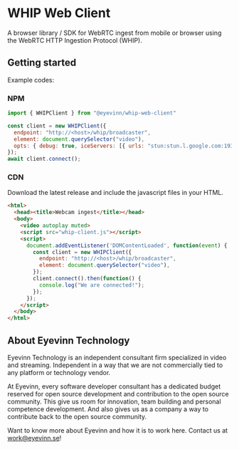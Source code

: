 # WHIP Web Client

A browser library / SDK for WebRTC ingest from mobile or browser using the WebRTC HTTP Ingestion Protocol (WHIP).

## Getting started

Example codes:

### NPM

```javascript
import { WHIPClient } from "@eyevinn/whip-web-client"

const client = new WHIPClient({
  endpoint: "http://<host>/whip/broadcaster",
  element: document.querySelector("video"),
  opts: { debug: true, iceServers: [{ urls: "stun:stun.l.google.com:19320" }] }
});
await client.connect();
```

### CDN

Download the latest release and include the javascript files in your HTML.

```html
<html>
  <head><title>Webcam ingest</title></head>
  <body>
    <video autoplay muted>
    <script src="whip-client.js"></script>
    <script>
      document.addEventListener('DOMContentLoaded', function(event) {
        const client = new WHIPClient({
          endpoint: "http://<host>/whip/broadcaster",
          element: document.querySelector("video"),
        });
        client.connect().then(function() {
          console.log("We are connected!");
        });
      });
    </script>
  </body>
</html>
```

## About Eyevinn Technology

Eyevinn Technology is an independent consultant firm specialized in video and streaming. Independent in a way that we are not commercially tied to any platform or technology vendor.

At Eyevinn, every software developer consultant has a dedicated budget reserved for open source development and contribution to the open source community. This give us room for innovation, team building and personal competence development. And also gives us as a company a way to contribute back to the open source community.

Want to know more about Eyevinn and how it is to work here. Contact us at work@eyevinn.se!
